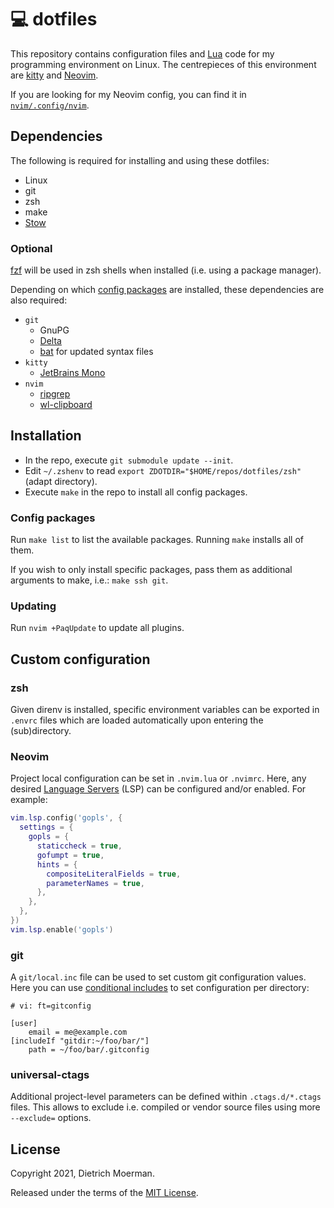 # 💻 dotfiles

This repository contains configuration files and [Lua](https://neovim.io/doc/user/lua.html) code for my programming environment on Linux.
The centrepieces of this environment are [kitty](https://sw.kovidgoyal.net/kitty/) and [Neovim](https://neovim.io/).

If you are looking for my Neovim config, you can find it in [`nvim/.config/nvim`](nvim/.config/nvim).

## Dependencies

The following is required for installing and using these dotfiles:

 * Linux
 * git
 * zsh
 * make
 * [Stow](http://www.gnu.org/software/stow/)

### Optional

[fzf](https://github.com/junegunn/fzf) will be used in zsh shells when installed (i.e. using a package manager).

Depending on which [config packages](#config-packages) are installed, these dependencies are also required:

 * `git`
     * GnuPG
     * [Delta](https://github.com/dandavison/delta)
     * [bat](https://github.com/sharkdp/bat) for updated syntax files
 * `kitty`
     * [JetBrains Mono](https://github.com/JetBrains/JetBrainsMono)
 * `nvim`
     * [ripgrep](https://github.com/BurntSushi/ripgrep)
     * [wl-clipboard](https://github.com/bugaevc/wl-clipboard)

## Installation

 * In the repo, execute `git submodule update --init`.
 * Edit `~/.zshenv` to read `export ZDOTDIR="$HOME/repos/dotfiles/zsh"` (adapt directory).
 * Execute `make` in the repo to install all config packages.

### Config packages

Run `make list` to list the available packages.
Running `make` installs all of them.

If you wish to only install specific packages, pass them as additional arguments to make, i.e.: `make ssh git`.

### Updating

Run `nvim +PaqUpdate` to update all plugins.

## Custom configuration

### zsh

Given direnv is installed, specific environment variables can be exported in `.envrc` files which are loaded automatically upon entering the (sub)directory.

### Neovim

Project local configuration can be set in `.nvim.lua` or `.nvimrc`.
Here, any desired [Language Servers](https://langserver.org/) (LSP) can be configured and/or enabled. For example:

```lua
vim.lsp.config('gopls', {
  settings = {
    gopls = {
      staticcheck = true,
      gofumpt = true,
      hints = {
        compositeLiteralFields = true,
        parameterNames = true,
      },
    },
  },
})
vim.lsp.enable('gopls')
```

### git

A `git/local.inc` file can be used to set custom git configuration values.
Here you can use [conditional includes](https://git-scm.com/docs/git-config#_conditional_includes) to set configuration per directory:

```gitconfig
# vi: ft=gitconfig

[user]
	email = me@example.com
[includeIf "gitdir:~/foo/bar/"]
	path = ~/foo/bar/.gitconfig
```

### universal-ctags

Additional project-level parameters can be defined within `.ctags.d/*.ctags` files.
This allows to exclude i.e. compiled or vendor source files using more `--exclude=` options.

## License

Copyright 2021, Dietrich Moerman.

Released under the terms of the [MIT License](LICENSE).
